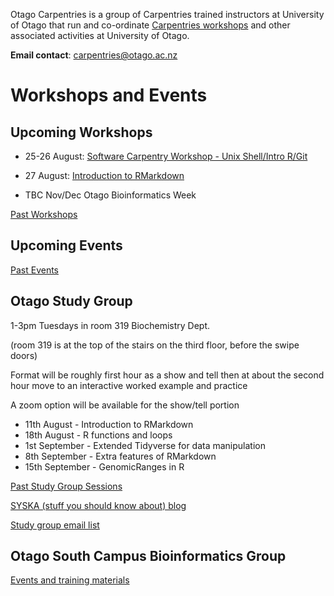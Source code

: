 Otago Carpentries is a group of Carpentries trained instructors at University of Otago that run and co-ordinate [Carpentries workshops](https://carpentries.org) and other associated activities at University of Otago. 

**Email contact**: carpentries@otago.ac.nz

# Workshops and Events

## Upcoming Workshops

- 25-26 August: [Software Carpentry Workshop - Unix Shell/Intro R/Git](https://otagocarpentries.github.io/2020-08-25-otago)
- 27 August: [Introduction to RMarkdown](https://otagocarpentries.github.io/2020-08-27-rmarkdown/)

- TBC Nov/Dec Otago Bioinformatics Week

[Past Workshops](past_workshops)

## Upcoming Events



[Past Events](past_events)

## Otago Study Group

1-3pm Tuesdays in room 319 Biochemistry Dept.

(room 319 is at the top of the stairs on the third floor, before the swipe doors)

Format will be roughly first hour as a show and tell then at about the second hour move to an interactive worked example and practice

A zoom option will be available for the show/tell portion

- 11th August - Introduction to RMarkdown
- 18th August - R functions and loops
- 1st September - Extended Tidyverse for data manipulation
- 8th September - Extra features of RMarkdown
- 15th September - GenomicRanges in R



[Past Study Group Sessions](sg_past_events)

[SYSKA (stuff you should know about) blog](https://otagostudygroup.github.io/syskasnippets/)

[Study group email list](https://docs.google.com/forms/d/e/1FAIpQLSewe4HY8jNJfjE0Tz9tPYs4a1iPqL4BpM5mszEO-As_1giEkw/viewform)

## Otago South Campus Bioinformatics Group

[Events and training materials](https://otagomohio.github.io/)
